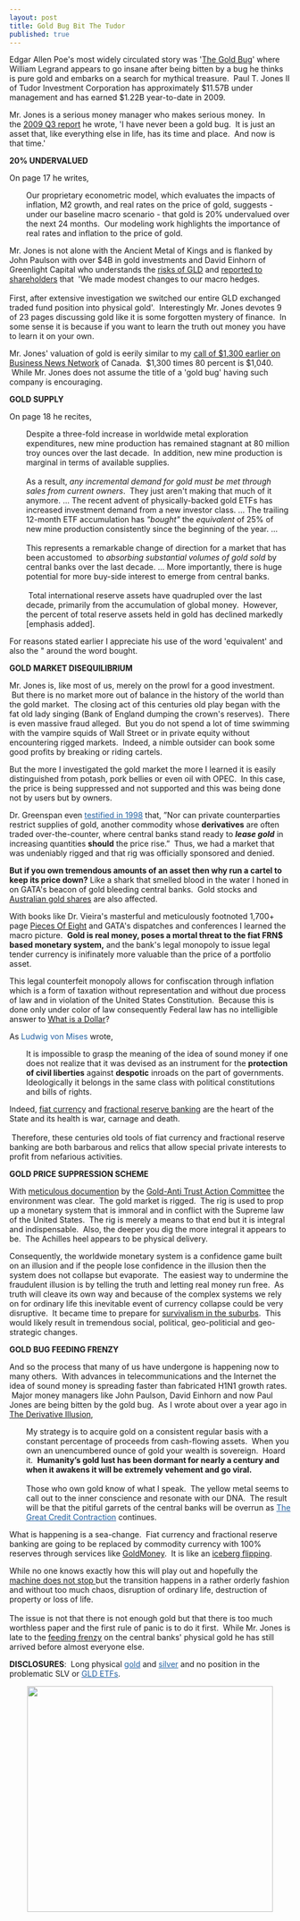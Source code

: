 ```yaml
---
layout: post
title: Gold Bug Bit The Tudor
published: true
---
```

<p>Edgar Allen Poe's most widely circulated story was '<a title="the gold bug" href="http://www.runtogold.com/2009/01/the-gold-bug-by-edgar-allen-poe/" target="_blank">The Gold Bug</a>' where William Legrand appears to go insane after being bitten by a bug he thinks is pure gold and embarks on a search for mythical treasure.  Paul T. Jones II of Tudor Investment Corporation has approximately $11.57B under management and has earned $1.22B year-to-date in 2009.</p>
<p>Mr. Jones is a serious money manager who makes serious money.  In the <a id="aptureLink_sKL6isjf9J" title="tudor investment" href="http://www.runtogold.com/images/Tudor.pdf" target="_blank">2009 Q3 report</a> he wrote, 'I have never been a gold bug.  It is just an asset that, like everything else in life, has its time and place.  And now is that time.'</p>
<p><strong>20% UNDERVALUED</strong></p>
<p>On page 17 he writes,</p>
<p style="padding-left: 30px;">Our proprietary econometric model, which evaluates the impacts of inflation, M2 growth, and real rates on the price of gold, suggests - under our baseline macro scenario - that gold is 20% undervalued over the next 24 months.  Our modeling work highlights the importance of real rates and inflation to the price of gold.</p>
<p>Mr. Jones is not alone with the Ancient Metal of Kings and is flanked by John Paulson with over $4B in gold investments and David Einhorn of Greenlight Capital who understands the <a title="gld risks" href="http://www.runtogold.com/2009/02/another-problem-with-the-gld-etf/" target="_blank">risks of GLD</a> and <a id="aptureLink_KItHY2aTxf" href="http://www.runtogold.com/images/david-einhorn-july-13-2009-investor-letter-2.jpg">reported to shareholders</a> that  'We made modest changes to our macro hedges.  <br/><br/>First, after extensive investigation we switched our entire GLD exchanged traded fund position into physical gold'.  Interestingly Mr. Jones devotes 9 of 23 pages discussing gold like it is some forgotten mystery of finance.  In some sense it is because if you want to learn the truth out money you have to learn it on your own.</p>
<p>Mr. Jones' valuation of gold is eerily similar to my <a id="aptureLink_ewji3Ibbe3" href="http://www.youtube.com/watch?v=E-nef6E9VPI#t=34">call of $1,300 earlier on Business News Network</a> of Canada.  $1,300 times 80 percent is $1,040.  While Mr. Jones does not assume the title of a 'gold bug' having such company is encouraging.</p>
<p><strong>GOLD SUPPLY</strong></p>
<p>On page 18 he recites,</p>
<p style="padding-left: 30px;">Despite a three-fold increase in worldwide metal exploration expenditures, new mine production has remained stagnant at 80 million troy ounces over the last decade.  In addition, new mine production is marginal in terms of available supplies.  <br/><br/>As a result, <em>any incremental demand for gold must be met through sales from current owners</em>.  They just aren't making that much of it anymore. ... The recent advent of physically-backed gold ETFs has increased investment demand from a new investor class. ... The trailing 12-month ETF accumulation has <em>"bought"</em> the <em>equivalent</em> of 25% of new mine production consistently since the beginning of the year. ... <br/><br/>This represents a remarkable change of direction for a market that has been accustomed  to <em>absorbing substantial volumes of gold sold </em>by central banks over the last decade. ... More importantly, there is huge potential for more buy-side interest to emerge from central banks. <br/><br/> Total international reserve assets have quadrupled over the last decade, primarily from the accumulation of global money.  However, the percent of total reserve assets held in gold has declined markedly [emphasis added].</p>
<p>For reasons stated earlier I appreciate his use of the word 'equivalent' and also the " around the word bought.</p>
<p><strong>GOLD MARKET DISEQUILIBRIUM</strong></p>
<p>Mr. Jones is, like most of us, merely on the prowl for a good investment.  But there is no market more out of balance in the history of the world than the gold market.  The closing act of this centuries old play began with the fat old lady singing (Bank of England dumping the crown's reserves).  There is even massive fraud alleged.  But you do not spend a lot of time swimming with the vampire squids of Wall Street or in private equity without encountering rigged markets.  Indeed, a nimble outsider can book some good profits by breaking or riding cartels.</p>
<p>But the more I investigated the gold market the more I learned it is easily distinguished from potash, pork bellies or even oil with OPEC.  In this case, the price is being suppressed and not supported and this was being done not by users but by owners.</p>
<p>Dr. Greenspan even <a style="text-decoration: underline; color: #2361a1; padding: 0px; margin: 0px;" rel="nofollow" href="http://www.federalreserve.gov/boarddocs/testimony/1998/19980724.htm" target="_blank">testified in 1998</a> that, ”Nor can private counterparties restrict supplies of gold, another commodity whose <strong>derivatives</strong> are often traded over-the-counter, where central banks stand ready to <strong><em>lease gold</em></strong><em> </em>in increasing quantities <strong>should</strong> the price rise.”  Thus, we had a market that was undeniably rigged and that rig was officially sponsored and denied.</p>
<p><strong>But if you own tremendous amounts of an asset then why run a cartel to keep its price down?</strong> Like a shark that smelled blood in the water I honed in on GATA's beacon of gold bleeding central banks.  Gold stocks and <a title="australian gold shares" href="http://goldoz.com.au/" target="_blank">Australian gold shares</a> are also affected.</p>
<p>With books like Dr. Vieira's masterful and meticulously footnoted 1,700+ page <a title="pieces of eight" href="http://www.runtogold.com/2009/07/pieces-of-eight/" target="_blank">Pieces Of Eight</a> and GATA's dispatches and conferences I learned the macro picture.  <strong>Gold is real money, poses a mortal threat to the fiat FRN$ based monetary system,</strong> and the bank's legal monopoly to issue legal tender currency is inifinately more valuable than the price of a portfolio asset.</p>
<p>This legal counterfeit monopoly allows for confiscation through inflation which is a form of taxation without representation and without due process of law and in violation of the United States Constitution.  Because this is done only under color of law consequently Federal law has no intelligible answer to <a title="what is a dollar" href="http://www.runtogold.com/2009/05/define-the-dollar-or-else/" target="_blank">What is a Dollar</a>?</p>
<p>As <a style="text-decoration: none; color: #2361a1; padding: 0px; margin: 0px;" title="sound money" href="http://mises.org/story/2276" target="_blank">Ludwig von Mises</a> wrote,</p>
<p style="padding-left: 30px;">It is impossible to grasp the meaning of the idea of sound money if one does not realize that it was devised as an instrument for the <strong>protection of civil liberties</strong> against <strong>despotic</strong> inroads on the part of governments. Ideologically it belongs in the same class with political constitutions and bills of rights.</p>
<p>Indeed, <a title="fiat currency" href="http://www.greatcreditcontraction.com/fiat-currency" target="_blank">fiat currency</a> and <a title="fractional reserve banking" href="http://www.greatcreditcontraction.com/fractional-reserve-banking" target="_blank">fractional reserve banking</a> are the heart of the State and its health is war, carnage and death.<br/><br/>  Therefore, these centuries old tools of fiat currency and fractional reserve banking are both barbarous and relics that allow special private interests to profit from nefarious activities.</p>
<p><strong>GOLD PRICE SUPPRESSION SCHEME</strong></p>
<p>With <a id="aptureLink_5ELgLryD2L" href="http://www.youtube.com/watch?v=06fa20Y_cXg">meticulous documention</a> by the <a title="gata" href="http://www.gata.org" target="_blank">Gold-Anti Trust Action Committee</a> the environment was clear.  The gold market is rigged.  The rig is used to prop up a monetary system that is immoral and in conflict with the Supreme law of the United States.  The rig is merely a means to that end but it is integral and indispensable.  Also, the deeper you dig the more integral it appears to be.  The Achilles heel appears to be physical delivery.</p>
<p>Consequently, the worldwide monetary system is a confidence game built on an illusion and if the people lose confidence in the illusion then the system does not collapse but evaporate.  The easiest way to undermine the fraudulent illusion is by telling the truth and letting real money run free.  As truth will cleave its own way and because of the complex systems we rely on for ordinary life this inevitable event of currency collapse could be very disruptive.  It became time to prepare for <a title="survivalism in the suburbs" href="http://www.runtogold.com/2009/05/survivalism-in-the-suburbs/" target="_blank">survivalism in the suburbs</a>.  This would likely result in tremendous social, political, geo-politicial and geo-strategic changes.</p>
<p><strong>GOLD BUG FEEDING FRENZY</strong></p>
<p>And so the process that many of us have undergone is happening now to many others.  With advances in telecommunications and the Internet the idea of sound money is spreading faster than fabricated H1N1 growth rates.  Major money managers like John Paulson, David Einhorn and now Paul Jones are being bitten by the gold bug.  As I wrote about over a year ago in <a title="derivative illusion" href="http://www.runtogold.com/2008/10/derivative-illusion/" target="_blank">The Derivative Illusion</a>,</p>
<p style="padding-left: 30px;">My strategy is to acquire gold on a consistent regular basis with a constant percentage of proceeds from cash-flowing assets.  When you own an unencumbered ounce of gold your wealth is sovereign.  Hoard it.  <strong>Humanity’s gold lust has been dormant for nearly a century and when it awakens it will be extremely vehement and go viral.</strong> <br/><br/>Those who own gold know of what I speak.  The yellow metal seems to call out to the inner conscience and resonate with our DNA.  The result will be that the pitiful garrets of the central banks will be overrun as <a style="text-decoration: underline; color: #2361a1; padding: 0px; margin: 0px;" href="http://www.creditcontraction.com/" target="_blank">The Great Credit Contraction</a> continues.</p>
<p>What is happening is a sea-change.  Fiat currency and fractional reserve banking are going to be replaced by commodity currency with 100% reserves through services like <a title="goldmoney" href="http://www.runtogold.com/goldmoney" target="_blank">GoldMoney</a>.  It is like an <a id="aptureLink_n7jRUqJV3v" href="http://www.youtube.com/watch?v=tt6digvuLsk">iceberg flipping</a>.</p>
<p>While no one knows exactly how this will play out and hopefully the <a title="the machine stops" href="http://www.runtogold.com/2006/12/the-machine-stops-by-e-m-forster/" target="_blank">machine does not stop </a>but the transition happens in a rather orderly fashion and without too much chaos, disruption of ordinary life, destruction of property or loss of life.  <br/><br/>The issue is not that there is not enough gold but that there is too much worthless paper and the first rule of panic is to do it first.  While Mr. Jones is late to the <a id="aptureLink_eNEm6Vo4C0" href="http://www.youtube.com/watch?v=FoEUfbegorM">feeding frenzy</a> on the central banks' physical gold he has still arrived before almost everyone else.</p>
<p><strong>DISCLOSURES</strong>:  Long physical <a style="text-decoration: underline; color: #2361a1; padding: 0px; margin: 0px;" title="buying gold" href="http://www.how-to-buy-gold-safely.com/" target="_blank">gold</a> and <a style="text-decoration: underline; color: #2361a1; padding: 0px; margin: 0px;" title="silver" href="http://www.silver-investor.com/" target="_blank">silver</a> and no position in the problematic SLV or <a style="text-decoration: underline; color: #2361a1; padding: 0px; margin: 0px;" title="gld etf" href="http://www.runtogold.com/2008/12/a-problem-with-gld-and-slv-etfs/" target="_blank">GLD ETFs</a>.</p>
<p style="text-align: center;"><a href="http://www.creditcontraction.com" target="_blank"><img class="aligncenter" title="liquidity pyramid" src="{{ site.baseurl }}/images/Liquidity-Pyramid.jpg" alt="" width="440" height="404" /></a></p>
